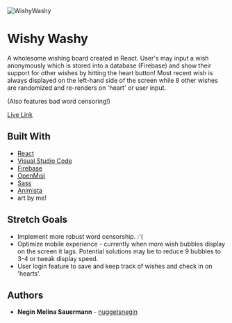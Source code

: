 
![WishyWashy](https://i.imgur.com/TEqJuC0.png)
# Wishy Washy
A wholesome wishing board created in React. User's may input a wish anonymously which is stored into a database (Firebase) and show their support for other wishes by hitting the heart button! Most recent wish is always displayed on the left-hand side of the screen while 8 other wishes are randomized and re-renders on 'heart' or user input.

(Also features bad word censoring!)

[Live Link](https://nuggetsnegin.github.io/wishyWashy/)

## Built With

* [React](https://github.com/facebook/create-react-app)
* [Visual Studio Code](https://code.visualstudio.com/) 
* [Firebase](https://firebase.google.com/)
* [OpenMoji](https://openmoji.org/)
* [Sass](https://sass-lang.com/)
* [Animista](https://animista.net/)
* art by me!



## Stretch Goals
* Implement more robust word censorship. :'(
* Optimize mobile experience - currently when more wish bubbles display on the screen it lags. Potential solutions may be to reduce 9 bubbles to 3-4 or tweak display speed.
* User login feature to save and keep track of wishes and check in on 'hearts'. 

## Authors

* **Negin Melina Sauermann** - [nuggetsnegin](https://github.com/nuggetsnegin)
